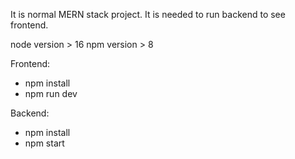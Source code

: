 It is normal MERN stack project. It is needed to run backend to see frontend.

node version > 16
npm version > 8

Frontend:
- npm install
- npm run dev

Backend:
- npm install
- npm start

